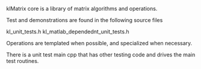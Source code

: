 klMatrix core is a library of matrix algorithms and operations.

Test and demonstrations are found in the following source files

kl_unit_tests.h
kl_matlab_dependednt_unit_tests.h

Operations are templated when possible, and specialized when necessary.

There is a unit test main cpp that has other testing code and drives the main test routines.